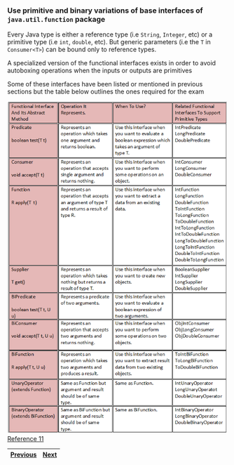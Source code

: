 ### Use primitive and binary variations of base interfaces of `java.util.function` package

Every Java type is either a reference type (i.e `String`, `Integer`, etc) or a primitive type 
(i.e `int`, `double`, etc). But generic parameters (i.e the `T` in `Consumer<T>`) can be bound only to reference types.

A specialized version of the functional interfaces exists in order to avoid autoboxing operations when the inputs or 
outputs are primitives

Some of these interfaces have been listed or mentioned in previous sections but the table below outlines the ones 
required for the exam

![Function Interfaces and Specialized Primitive versions](../images/functionalInterfaces.png)
[Reference 11](../bibliography.md)

| [Previous](use_built-in_functional_interfaces_including_predicate_consumer_function_and_supplier.md) | [Next](../parallel_streams) |
| :--------- | ----------: | 